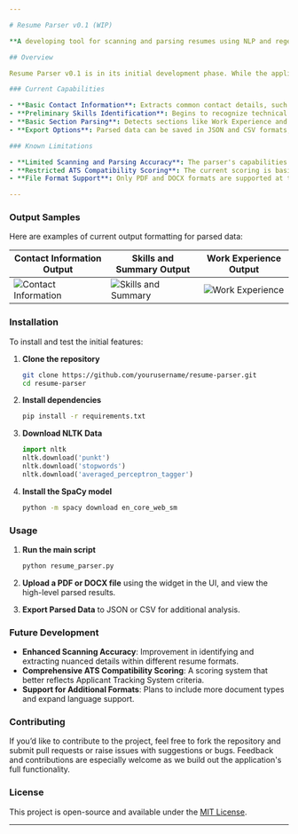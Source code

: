 ```yaml
---

# Resume Parser v0.1 (WIP)

**A developing tool for scanning and parsing resumes using NLP and regex. Currently, the application is in progress and is limited in its scanning and parsing capabilities.** 🚧

## Overview

Resume Parser v0.1 is in its initial development phase. While the application is intended to help analyze resume content by extracting contact information, skills, work experience, education, and other relevant details, its scanning and parsing features are still under active development. This means that **certain detailed extractions may not be fully supported or accurate yet**.

### Current Capabilities

- **Basic Contact Information**: Extracts common contact details, such as name, email, and phone number.
- **Preliminary Skills Identification**: Begins to recognize technical and soft skills with limited categorization.
- **Basic Section Parsing**: Detects sections like Work Experience and Education but may miss nuanced details or specific formats.
- **Export Options**: Parsed data can be saved in JSON and CSV formats, albeit with preliminary, high-level information.

### Known Limitations

- **Limited Scanning and Parsing Accuracy**: The parser's capabilities are still being expanded. It may not fully capture complex or varied resume formats.
- **Restricted ATS Compatibility Scoring**: The current scoring is basic and does not yet fully reflect real-world ATS expectations.
- **File Format Support**: Only PDF and DOCX formats are supported at this stage.

---
```


### Output Samples

Here are examples of current output formatting for parsed data:

| Contact Information Output             | Skills and Summary Output                | Work Experience Output                |
|----------------------------------------|------------------------------------------|---------------------------------------|
| ![Contact Information](https://github.com/user-attachments/assets/74b25ca7-f6f7-40e7-bf27-a18e3ba514e6) | ![Skills and Summary](https://github.com/user-attachments/assets/119ebca0-28e3-4b38-b0f8-7d9adb9bfccc) | ![Work Experience](https://github.com/user-attachments/assets/89464b99-8aad-4273-a26b-01436f1767c6) |


### Installation

To install and test the initial features:

1. **Clone the repository**
   ```bash
   git clone https://github.com/yourusername/resume-parser.git
   cd resume-parser
   ```

2. **Install dependencies**
   ```bash
   pip install -r requirements.txt
   ```

3. **Download NLTK Data**
   ```python
   import nltk
   nltk.download('punkt')
   nltk.download('stopwords')
   nltk.download('averaged_perceptron_tagger')
   ```

4. **Install the SpaCy model**
   ```bash
   python -m spacy download en_core_web_sm
   ```

### Usage

1. **Run the main script**
   ```python
   python resume_parser.py
   ```

2. **Upload a PDF or DOCX file** using the widget in the UI, and view the high-level parsed results.

3. **Export Parsed Data** to JSON or CSV for additional analysis.

### Future Development

- **Enhanced Scanning Accuracy**: Improvement in identifying and extracting nuanced details within different resume formats.
- **Comprehensive ATS Compatibility Scoring**: A scoring system that better reflects Applicant Tracking System criteria.
- **Support for Additional Formats**: Plans to include more document types and expand language support.

### Contributing

If you’d like to contribute to the project, feel free to fork the repository and submit pull requests or raise issues with suggestions or bugs. Feedback and contributions are especially welcome as we build out the application's full functionality.

### License

This project is open-source and available under the [MIT License](LICENSE).

---
